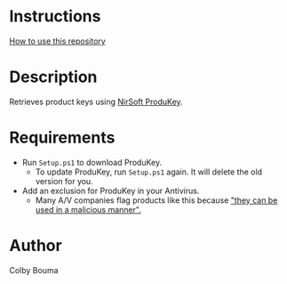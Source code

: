 # Instructions
[How to use this repository](../../README.md)

# Description
Retrieves product keys using [NirSoft ProduKey](https://www.nirsoft.net/utils/product_cd_key_viewer.html).

# Requirements
- Run `Setup.ps1` to download ProduKey.
  - To update ProduKey, run `Setup.ps1` again. It will delete the old version for you.
- Add an exclusion for ProduKey in your Antivirus.
  - Many A/V companies flag products like this because ["they can be used in a malicious manner".](https://forums.malwarebytes.com/topic/178437-produkey-from-nirsoft-not-a-virus-or-pup/)

# Author
Colby Bouma